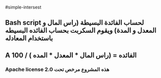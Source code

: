 #simple-intersest
## Bash script لحساب الفائدة البسيطة (راس المال و المعدل  و المدة) ويقوم السكربت بحساب الفائده البسيطه باستخدام المعادله
## A الفائده = (راس المال * المعدل * المده ) / 100
### Apache license 2.0 هذه المشروع مرخص تحت
